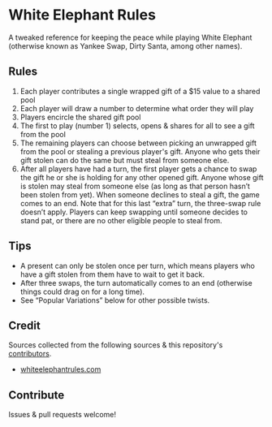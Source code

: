 # White Elephant Rules

A tweaked reference for keeping the peace while playing White Elephant (otherwise known as Yankee Swap, Dirty Santa, among other names).

## Rules

1. Each player contributes a single wrapped gift of a $15 value to a shared pool
2. Each player will draw a number to determine what order they will play
3. Players encircle the shared gift pool
4. The first to play (number 1) selects, opens & shares for all to see a gift from the pool
5. The remaining players can choose between picking an unwrapped gift from the pool or stealing a previous player's gift. Anyone who gets their gift stolen can do the same but must steal from someone else.
6. After all players have had a turn, the first player gets a chance to swap the gift he or she is holding for any other opened gift. Anyone whose gift is stolen may steal from someone else (as long as that person hasn’t been stolen from yet). When someone declines to steal a gift, the game comes to an end. Note that for this last “extra” turn, the three-swap rule doesn’t apply. Players can keep swapping until someone decides to stand pat, or there are no other eligible people to steal from.

## Tips

* A present can only be stolen once per turn, which means players who have a gift stolen from them have to wait to get it back.
* After three swaps, the turn automatically comes to an end (otherwise things could drag on for a long time).
* See “Popular Variations” below for other possible twists.

## Credit

Sources collected from the following sources & this repository's [contributors](https://github.com/gitatmax/white-elephant-rules/graphs/contributors).

* [whiteelephantrules.com](whiteelephantrules.com)

## Contribute

Issues & pull requests welcome!

